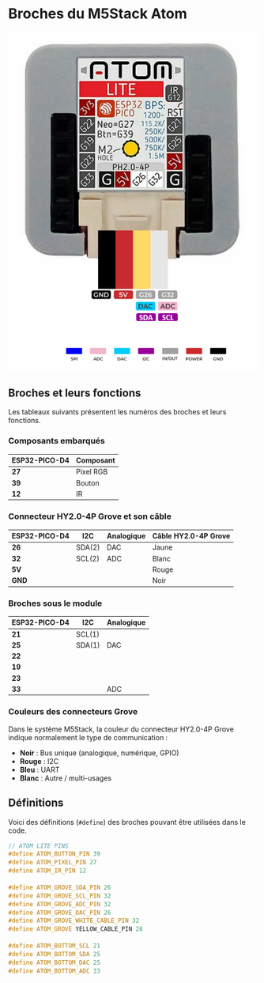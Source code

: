 # Broches du M5Stack Atom

![Les broches du connecteur Grove du M5Stack Atom Lite](m5stack_atom_broches.png) 

## Broches et leurs fonctions

Les tableaux suivants présentent les numéros des broches et leurs fonctions.

### Composants embarqués

| **ESP32-PICO-D4** | **Composant** |
|------------------|----------------|
| **27**           | Pixel RGB      |
| **39**           | Bouton         |
| **12**           | IR             |

### Connecteur HY2.0-4P Grove et son câble

| **ESP32-PICO-D4** | **I2C**  | **Analogique** | **Câble HY2.0-4P Grove** |
|------------------|----------|------------------|---------------------------|
| **26**           | SDA(2)   | DAC              | Jaune                     |
| **32**           | SCL(2)   | ADC              | Blanc                     |
| **5V**           |          |                  | Rouge                     |
| **GND**          |          |                  | Noir                      |

### Broches sous le module

| **ESP32-PICO-D4** | **I2C**  | **Analogique** | 
|------------------|----------|------------------|
| **21**           | SCL(1)   |                  |
| **25**           | SDA(1)   | DAC              |
| **22**           |          |                  |
| **19**           |          |                  |
| **23**           |          |                  |
| **33**           |          | ADC              |



### Couleurs des connecteurs Grove

Dans le système M5Stack, la couleur du connecteur HY2.0-4P Grove indique normalement le type de communication :

- **Noir** : Bus unique (analogique, numérique, GPIO)  
- **Rouge** : I2C  
- **Bleu** : UART  
- **Blanc** : Autre / multi-usages

## Définitions

Voici des définitions (`#define`) des broches pouvant être utilisées dans le code.


```cpp
// ATOM LITE PINS
#define ATOM_BUTTON_PIN 39
#define ATOM_PIXEL_PIN 27
#define ATOM_IR_PIN 12

#define ATOM_GROVE_SDA_PIN 26
#define ATOM_GROVE_SCL_PIN 32
#define ATOM_GROVE_ADC_PIN 32
#define ATOM_GROVE_DAC_PIN 26
#define ATOM_GROVE_WHITE_CABLE_PIN 32
#define ATOM_GROVE YELLOW_CABLE_PIN 26

#define ATOM_BOTTOM_SCL 21
#define ATOM_BOTTOM_SDA 25
#define ATOM_BOTTOM_DAC 25
#define ATOM_BOTTOM_ADC 33
```
